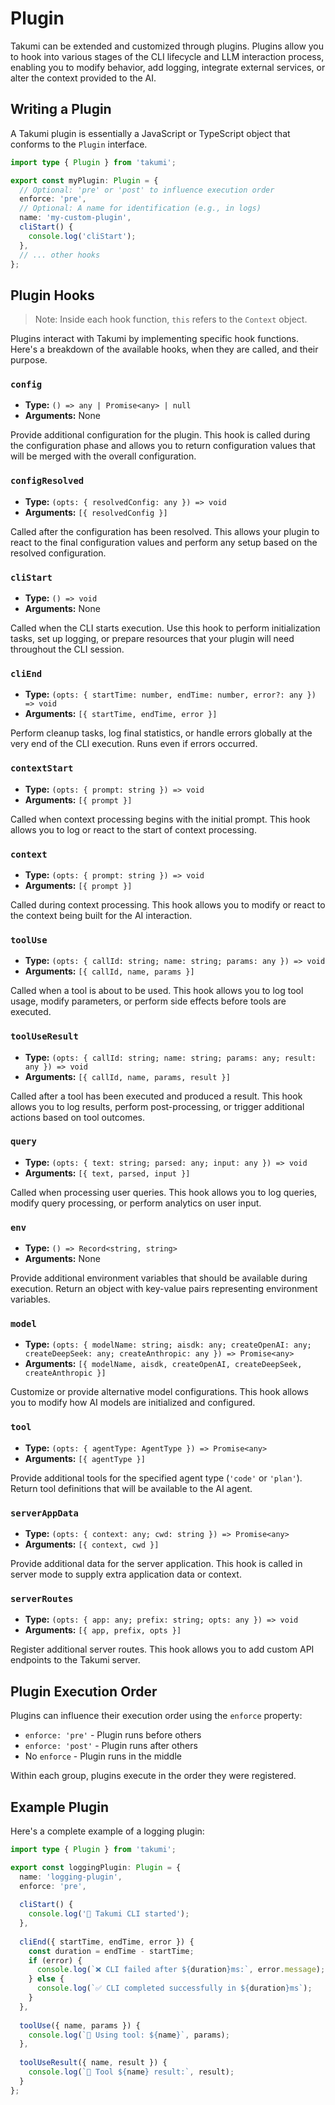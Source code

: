 # Plugin

Takumi can be extended and customized through plugins. Plugins allow you to hook into various stages of the CLI lifecycle and LLM interaction process, enabling you to modify behavior, add logging, integrate external services, or alter the context provided to the AI.

## Writing a Plugin

A Takumi plugin is essentially a JavaScript or TypeScript object that conforms to the `Plugin` interface.

```ts
import type { Plugin } from 'takumi';

export const myPlugin: Plugin = {
  // Optional: 'pre' or 'post' to influence execution order
  enforce: 'pre',
  // Optional: A name for identification (e.g., in logs)
  name: 'my-custom-plugin',
  cliStart() {
    console.log('cliStart');
  },
  // ... other hooks
};
```

## Plugin Hooks

> Note: Inside each hook function, `this` refers to the `Context` object.

Plugins interact with Takumi by implementing specific hook functions. Here's a breakdown of the available hooks, when they are called, and their purpose.

### `config`

- **Type:** `() => any | Promise<any> | null`
- **Arguments:** None

Provide additional configuration for the plugin. This hook is called during the configuration phase and allows you to return configuration values that will be merged with the overall configuration.

### `configResolved`

- **Type:** `(opts: { resolvedConfig: any }) => void`
- **Arguments:** `[{ resolvedConfig }]`

Called after the configuration has been resolved. This allows your plugin to react to the final configuration values and perform any setup based on the resolved configuration.

### `cliStart`

- **Type:** `() => void`
- **Arguments:** None

Called when the CLI starts execution. Use this hook to perform initialization tasks, set up logging, or prepare resources that your plugin will need throughout the CLI session.

### `cliEnd`

- **Type:** `(opts: { startTime: number, endTime: number, error?: any }) => void`
- **Arguments:** `[{ startTime, endTime, error }]`

Perform cleanup tasks, log final statistics, or handle errors globally at the very end of the CLI execution. Runs even if errors occurred.

### `contextStart`

- **Type:** `(opts: { prompt: string }) => void`
- **Arguments:** `[{ prompt }]`

Called when context processing begins with the initial prompt. This hook allows you to log or react to the start of context processing.

### `context`

- **Type:** `(opts: { prompt: string }) => void`
- **Arguments:** `[{ prompt }]`

Called during context processing. This hook allows you to modify or react to the context being built for the AI interaction.

### `toolUse`

- **Type:** `(opts: { callId: string; name: string; params: any }) => void`
- **Arguments:** `[{ callId, name, params }]`

Called when a tool is about to be used. This hook allows you to log tool usage, modify parameters, or perform side effects before tools are executed.

### `toolUseResult`

- **Type:** `(opts: { callId: string; name: string; params: any; result: any }) => void`
- **Arguments:** `[{ callId, name, params, result }]`

Called after a tool has been executed and produced a result. This hook allows you to log results, perform post-processing, or trigger additional actions based on tool outcomes.

### `query`

- **Type:** `(opts: { text: string; parsed: any; input: any }) => void`
- **Arguments:** `[{ text, parsed, input }]`

Called when processing user queries. This hook allows you to log queries, modify query processing, or perform analytics on user input.

### `env`

- **Type:** `() => Record<string, string>`
- **Arguments:** None

Provide additional environment variables that should be available during execution. Return an object with key-value pairs representing environment variables.

### `model`

- **Type:** `(opts: { modelName: string; aisdk: any; createOpenAI: any; createDeepSeek: any; createAnthropic: any }) => Promise<any>`
- **Arguments:** `[{ modelName, aisdk, createOpenAI, createDeepSeek, createAnthropic }]`

Customize or provide alternative model configurations. This hook allows you to modify how AI models are initialized and configured.

### `tool`

- **Type:** `(opts: { agentType: AgentType }) => Promise<any>`
- **Arguments:** `[{ agentType }]`

Provide additional tools for the specified agent type (`'code'` or `'plan'`). Return tool definitions that will be available to the AI agent.

### `serverAppData`

- **Type:** `(opts: { context: any; cwd: string }) => Promise<any>`
- **Arguments:** `[{ context, cwd }]`

Provide additional data for the server application. This hook is called in server mode to supply extra application data or context.

### `serverRoutes`

- **Type:** `(opts: { app: any; prefix: string; opts: any }) => void`
- **Arguments:** `[{ app, prefix, opts }]`

Register additional server routes. This hook allows you to add custom API endpoints to the Takumi server.

## Plugin Execution Order

Plugins can influence their execution order using the `enforce` property:

- `enforce: 'pre'` - Plugin runs before others
- `enforce: 'post'` - Plugin runs after others  
- No `enforce` - Plugin runs in the middle

Within each group, plugins execute in the order they were registered.

## Example Plugin

Here's a complete example of a logging plugin:

```ts
import type { Plugin } from 'takumi';

export const loggingPlugin: Plugin = {
  name: 'logging-plugin',
  enforce: 'pre',
  
  cliStart() {
    console.log('🚀 Takumi CLI started');
  },
  
  cliEnd({ startTime, endTime, error }) {
    const duration = endTime - startTime;
    if (error) {
      console.log(`❌ CLI failed after ${duration}ms:`, error.message);
    } else {
      console.log(`✅ CLI completed successfully in ${duration}ms`);
    }
  },
  
  toolUse({ name, params }) {
    console.log(`🔧 Using tool: ${name}`, params);
  },
  
  toolUseResult({ name, result }) {
    console.log(`📝 Tool ${name} result:`, result);
  }
};
```
